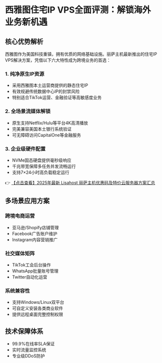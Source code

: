# 西雅图住宅IP VPS全面评测：解锁海外业务新机遇

## 核心优势解析

西雅图作为美国科技重镇，拥有优质的网络基础设施。丽萨主机最新推出的住宅IP VPS解决方案，凭借以下六大特性成为跨境业务的首选：

### 1. 纯净原生IP资源
- 采用西雅图本土运营商提供的静态住宅IP
- 有效规避传统数据中心IP的封禁风险
- 特别适合TikTok运营、金融验证等高敏感度业务

### 2. 全场景流媒体解锁
- 原生支持Netflix/Hulu等平台4K高清播放
- 完美兼容美国本土银行系统验证
- 可无障碍访问CapitalOne等金融服务

### 3. 企业级硬件配置
- NVMe固态硬盘提供毫秒级响应
- 千兆带宽保障多任务并发流畅运行
- 支持7×24小时高负载稳定运行

👉 [【点击查看】2025年最新 Lisahost 丽萨主机优惠码及特价云服务器方案汇总](https://bit.ly/lisazhuji)

## 多场景应用方案

### 跨境电商运营
- 亚马逊/Shopify店铺管理
- Facebook广告账户维护
- Instagram内容营销推广

### 社交媒体矩阵
- TikTok工会后台操作
- WhatsApp批量账号管理
- Twitter自动化运营

### 系统兼容性
- 支持Windows/Linux双平台
- 可自定义安装各类商业软件
- 提供远程桌面完整控制权限

## 技术保障体系
- 99.9%在线率SLA保证
- 实时流量监控系统
- 专业级DDoS防护